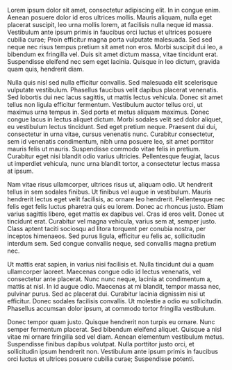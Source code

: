 Lorem ipsum dolor sit amet, consectetur adipiscing elit. In in congue enim. Aenean posuere dolor id eros ultrices mollis. Mauris aliquam, nulla eget placerat suscipit, leo urna mollis lorem, at facilisis nulla neque id massa. Vestibulum ante ipsum primis in faucibus orci luctus et ultrices posuere cubilia curae; Proin efficitur magna porta vulputate malesuada. Sed sed neque nec risus tempus pretium sit amet non eros. Morbi suscipit dui leo, a bibendum ex fringilla vel. Duis sit amet dictum massa, vitae tincidunt erat. Suspendisse eleifend nec sem eget lacinia. Quisque in leo dictum, gravida quam quis, hendrerit diam.

Nulla quis nisl sed nulla efficitur convallis. Sed malesuada elit scelerisque vulputate vestibulum. Phasellus faucibus velit dapibus placerat venenatis. Sed lobortis dui nec lacus sagittis, ut mattis lectus vehicula. Donec sit amet tellus non ligula efficitur fermentum. Vestibulum auctor tellus orci, ut maximus urna tempus in. Sed porta et metus aliquam maximus. Donec congue lacus in lectus aliquet dictum. Morbi sodales velit sed dolor aliquet, eu vestibulum lectus tincidunt. Sed eget pretium neque. Praesent dui dui, consectetur in urna vitae, cursus venenatis nunc. Curabitur consectetur, sem id venenatis condimentum, nibh urna posuere leo, sit amet porttitor mauris felis ut mauris. Suspendisse commodo vitae felis in pretium. Curabitur eget nisi blandit odio varius ultricies. Pellentesque feugiat, lacus ut imperdiet vehicula, nunc urna blandit tortor, a consectetur lectus massa at ipsum.

Nam vitae risus ullamcorper, ultrices risus ut, aliquam odio. Ut hendrerit tellus in sem sodales finibus. Ut finibus vel augue in vestibulum. Mauris hendrerit lectus eget velit facilisis, ac ornare leo hendrerit. Pellentesque nec felis eget felis luctus pharetra quis eu lorem. Donec ac rhoncus justo. Etiam varius sagittis libero, eget mattis ex dapibus vel. Cras id eros velit. Donec ut tincidunt erat. Curabitur vel magna vehicula, varius sem at, semper justo. Class aptent taciti sociosqu ad litora torquent per conubia nostra, per inceptos himenaeos. Sed purus ligula, efficitur eu felis ac, sollicitudin interdum sem. Sed congue convallis neque, sed convallis magna pretium nec.

Ut mattis erat sapien, in varius nisi facilisis et. Nulla tincidunt dui a quam ullamcorper laoreet. Maecenas congue odio id lectus venenatis, vel consectetur ante placerat. Nunc nunc neque, lacinia at condimentum a, mattis at nisl. In id augue odio. Maecenas at mi blandit, tempor massa nec, pulvinar purus. Sed ac placerat dui. Curabitur lacinia dignissim nisi ut efficitur. Donec sodales facilisis convallis. Ut molestie a odio eu sollicitudin. Phasellus accumsan dolor ipsum, at commodo tortor fringilla vestibulum.

Donec tempor quam justo. Quisque hendrerit non turpis eu ornare. Nunc semper fermentum placerat. Sed bibendum eleifend aliquet. Quisque a nisl vitae mi ornare fringilla sed vel diam. Aenean elementum vestibulum metus. Suspendisse finibus dapibus volutpat. Nulla porttitor justo orci, et sollicitudin ipsum hendrerit non. Vestibulum ante ipsum primis in faucibus orci luctus et ultrices posuere cubilia curae; Suspendisse potenti.
